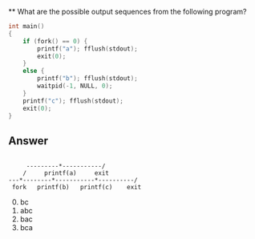\*\*
What are the possible output sequences from the following program?

```c
int main()
{
    if (fork() == 0) {
        printf("a"); fflush(stdout);
        exit(0);
    }
    else {
        printf("b"); fflush(stdout);
        waitpid(-1, NULL, 0);
    }
    printf("c"); fflush(stdout);
    exit(0);
}
```

## Answer

```text

     ---------*-----------/
    /     printf(a)     exit
---*--------*-----------*----------/
 fork   printf(b)   printf(c)    exit
```

0. bc
1. abc
2. bac
3. bca
